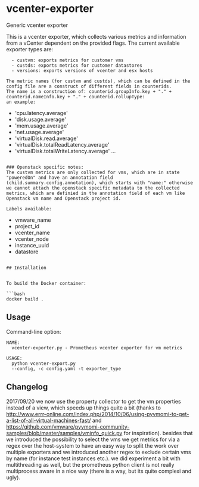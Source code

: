 # vcenter-exporter
Generic vcenter exporter


This is a vcenter exporter, which collects various metrics and information from a vCenter dependent on the provided flags.
The current available exporter types are:
```
  - custvm: exports metrics for customer vms
  - custds: exports metrics for customer datastores
  - versions: exports versions of vcenter and esx hosts

The metric names (for custvm and custds), which can be defined in the config file are a construct of different fields in counterids.
The name is a construction of: counterid.groupInfo.key + "." + counterid.nameInfo.key + "." + counterid.rollupType:
an example:

```
  - 'cpu.latency.average'
  - 'disk.usage.average'
  - 'mem.usage.average'
  - 'net.usage.average'
  - 'virtualDisk.read.average'
  - 'virtualDisk.totalReadLatency.average'
  - 'virtualDisk.totalWriteLatency.average'
...
```

### Openstack specific notes:
The custvm metrics are only collected for vms, which are in state "poweredOn" and have an annotation field (child.summary.config.annotation), which starts with "name:" otherwise
we cannot attach the openstack specific metadata to the collected metrics, which are definied in the annotation field of each vm like Openstack vm name and Openstack project id.

Labels available:

```
  - vmware_name
  - project_id
  - vcenter_name
  - vcenter_node
  - instance_uuid
  - datastore
```

## Installation


To build the Docker container:

```bash
docker build .
```

## Usage

Command-line option:

```
NAME:
  vcenter-exporter.py - Prometheus vcenter exporter for vm metrics

USAGE:
  python vcenter-export.py
  --config, -c config.yaml -t exporter_type
```


## Changelog

2017/09/20 we now use the property collector to get the vm properties instead of a view, which speeds up things quite a bit (thanks to http://www.errr-online.com/index.php/2014/10/06/using-pyvmomi-to-get-a-list-of-all-virtual-machines-fast/ and https://github.com/vmware/pyvmomi-community-samples/blob/master/samples/vminfo_quick.py for inspiration). besides that we introduced the possibility to select the vms we get metrics for via a regex over the host-system to have an easy way to split the work over multiple exporters and we introduced another regex to exclude certain vms by name (for instance test instances etc.). we did experiment a bit with multithreading as well, but the prometheus python client is not really multiprocess aware in a nice way (there is a way, but its quite complexi and ugly).
